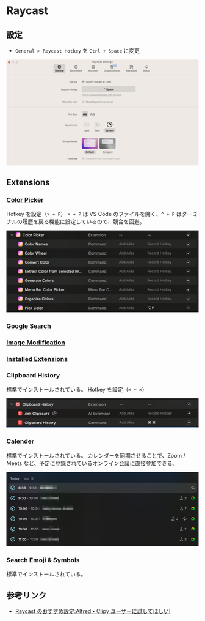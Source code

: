 # Raycast

## 設定

- `General > Reycast Hotkey` を `Ctrl + Space` に変更

![](../assets/img/raycast_settings_01.png)

## Extensions

### [Color Picker](https://www.raycast.com/thomas/color-picker)

Hotkey を設定（`⌥ + P`）
`⌘ + P` は VS Code のファイルを開く、`^ + P` はターミナルの履歴を戻る機能に設定しているので、競合を回避。

![](../assets/img/raycast_extensions_color_picker_01.png)

### [Google Search](https://www.raycast.com/mblode/google-search)

### [Image Modification](https://www.raycast.com/HelloImSteven/sips)

### [Installed Extensions](https://www.raycast.com/pernielsentikaer/installed-extensions)

### Clipboard History

標準でインストールされている。
Hotkey を設定（`⌘ + ⌘`）

![](../assets/img/raycast_extensions_clipboard_history_01.png)

### Calender

標準でインストールされている。
カレンダーを同期させることで、Zoom / Meets など、予定に登録されているオンライン会議に直接参加できる。

![](../assets/img/raycast_extensions_calender_01.png)

### Search Emoji & Symbols

標準でインストールされている。

## 参考リンク

- [Raycast のおすすめ設定:Alfred・Clipy ユーザーに試してほしい!](https://zenn.dev/jonghyo/articles/raycast-settings)
